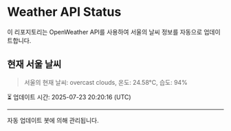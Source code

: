 
# Weather API Status

이 리포지토리는 OpenWeather API를 사용하여 서울의 날씨 정보를 자동으로 업데이트합니다.

## 현재 서울 날씨
> 서울의 현재 날씨: overcast clouds, 온도: 24.58°C, 습도: 94%

⏳ 업데이트 시간: 2025-07-23 20:20:16 (UTC)

---
자동 업데이트 봇에 의해 관리됩니다.
